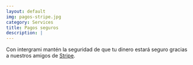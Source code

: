 ```yaml
---
layout: default
img: pagos-stripe.jpg
category: Services
title: Pagos seguros
description: |
---
```

  Con intergrami mantén la seguridad de que tu dinero estará seguro gracias a nuestros amigos de [Stripe](http://www.stripe.com/).
